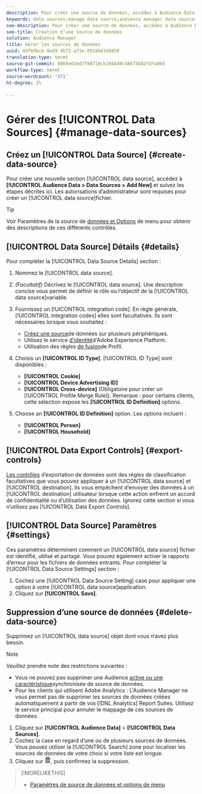 ```yaml
---
description: Pour créer une source de données, accédez à Audience Data > Data Sources > Ajouter New et suivez les étapes décrites ici pour chaque section. Les autorisations d’administrateur sont requises pour créer une source de données.
keywords: data sources;manage data source;audience manager data source
seo-description: Pour créer une source de données, accédez à Audience Data > Data Sources > Ajouter New et suivez les étapes décrites ici pour chaque section. Les autorisations d’administrateur sont requises pour créer une source de données.
seo-title: Création d’une source de données
solution: Audience Manager
title: Gérer les sources de données
uuid: 4df65bcb-9ad9-4b72-a71e-8918b43d4850
translation-type: tm+mt
source-git-commit: 0869e016d7f80710cb194449c48675b82fdfa865
workflow-type: tm+mt
source-wordcount: '371'
ht-degree: 2%

---
```



# Gérer des [!UICONTROL Data Sources] {#manage-data-sources}

## Créez un [!UICONTROL Data Source] {#create-data-source}

Pour créer une nouvelle section [!UICONTROL data source], accédez à **[!UICONTROL Audience Data > Data Sources > Add New]** et suivez les étapes décrites ici. Les autorisations d’administrateur sont requises pour créer un [!UICONTROL data source]fichier.

<!-- create-datasource.xml -->

>[!TIP]
>
>Voir Paramètres de la source de [données et Options](../features/datasources-list-and-settings.md#settings-menu-options) de menu pour obtenir des descriptions de ces différents contrôles.

## [!UICONTROL Data Source] Détails {#details}

Pour compléter la [!UICONTROL Data Source Details] section :

1. Nommez le [!UICONTROL data source].
1. *(Facultatif)* Décrivez le [!UICONTROL data source]. Une description concise vous permet de définir le rôle ou l’objectif de la [!UICONTROL data source]variable.
1. Fournissez un [!UICONTROL integration code]. En règle générale, [!UICONTROL integration codes] elles sont facultatives. Ils sont nécessaires lorsque vous souhaitez :

   * [Créez une source](../features/profile-merge-rules/merge-rules-start.md#create-data-source)de données sur plusieurs périphériques.
   * Utilisez le service [d&#39;identité](https://docs.adobe.com/content/help/en/id-service/using/home.html)d&#39;Adobe Experience Platform.
   * Utilisation des règles [de fusion](../features/profile-merge-rules/merge-rules-start.md)de Profil.

1. Choisis un **[!UICONTROL ID Type]**. [!UICONTROL ID Type] sont disponibles :

   * **[!UICONTROL Cookie]**
   * **[!UICONTROL Device Advertising ID]**
   * **[!UICONTROL Cross-device]** (Obligatoire pour créer un [!UICONTROL Profile Merge Rule]). Remarque : pour certains clients, cette sélection expose les **[!UICONTROL ID Definition]** options.

1. Choose an **[!UICONTROL ID Definition]** option. Les options incluent :

   * **[!UICONTROL Person]**
   * **[!UICONTROL Household]**

## [!UICONTROL Data Export Controls] {#export-controls}

[Les contrôles](../features/data-export-controls.md) d’exportation de données sont des règles de classification facultatives que vous pouvez appliquer à un [!UICONTROL data source] et [!UICONTROL destination]. Ils vous empêchent d’envoyer des données à un [!UICONTROL destination] utilisateur lorsque cette action enfreint un accord de confidentialité ou d’utilisation des données. Ignorez cette section si vous n’utilisez pas [!UICONTROL Data Export Controls].

## [!UICONTROL Data Source] Paramètres {#settings}

Ces paramètres déterminent comment un [!UICONTROL data source] fichier est identifié, utilisé et partagé. Vous pouvez également activer le rapports d’erreur pour les fichiers de données entrants. Pour compléter la [!UICONTROL Data Source Settings] section :

1. Cochez une [!UICONTROL Data Source Setting] case pour appliquer une option à votre [!UICONTROL data source]application.
2. Cliquez sur **[!UICONTROL Save]**.

## Suppression d’une source de données {#delete-data-source}

<!-- t_datasource_delete.xml -->

Supprimez un [!UICONTROL data source] objet dont vous n’avez plus besoin.

>[!NOTE]
>
>Veuillez prendre note des restrictions suivantes :
>
>* Vous ne pouvez pas supprimer une Audience [active ou une caractéristique](../features/traits/client-activity-synced-audience-traits.md)synchronisée de source de données.
>* Pour les clients qui utilisent Adobe Analytics : L&#39;Audience Manager ne vous permet pas de supprimer les sources de données créées automatiquement à partir de vos [!DNL Analytics] Report Suites. Utilisez le service [](https://docs.adobe.com/content/help/en/core-services/interface/about-core-services/core-services-landing.html) principal pour annuler le mappage de ces sources de données.


1. Cliquez sur **[!UICONTROL Audience Data]** > **[!UICONTROL Data Sources]**.
1. Cochez la case en regard d’une ou de plusieurs sources de données.
Vous pouvez utiliser la [!UICONTROL Search] zone pour localiser les sources de données de votre choix si votre liste est longue.
1. Cliquez sur ![](assets/icon_trash.png), puis confirmez la suppression.


>[!MORELIKETHIS]
>
>* [Paramètres de source de données et options de menu](../features/datasources-list-and-settings.md#settings-menu-options)